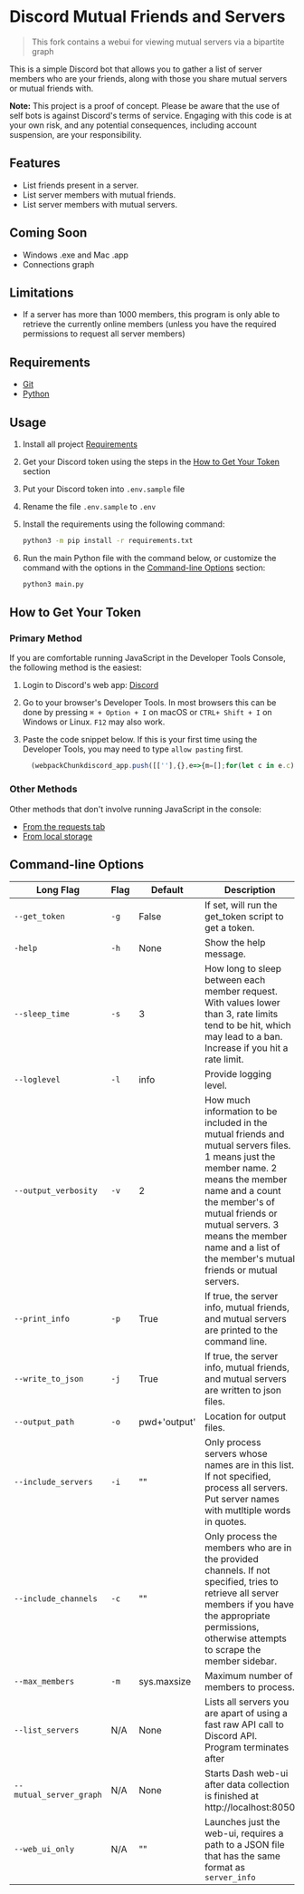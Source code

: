# Discord Mutual Friends and Servers

> This fork contains a webui for viewing mutual servers via a bipartite graph

This is a simple Discord bot that allows you to gather a list of server members who are your friends, along with those you share mutual servers or mutual friends with.

**Note:**
This project is a proof of concept. Please be aware that the use of self bots is against Discord's terms of service. Engaging with this code is at your own risk, and any potential consequences, including account suspension, are your responsibility.

## Features

- List friends present in a server.
- List server members with mutual friends.
- List server members with mutual servers.

## Coming Soon

- Windows .exe and Mac .app
- Connections graph

## Limitations

- If a server has more than 1000 members, this program is only able to retrieve
  the currently online members (unless you have the required permissions to
  request all server members)

## Requirements

- [Git](https://git-scm.com/downloads)
- [Python](https://www.python.org/downloads/)

## Usage

1. Install all project [Requirements](#requirements)
2. Get your Discord token using the steps in the [How to Get Your Token](#how-to-get-your-token) section
3. Put your Discord token into `.env.sample` file
4. Rename the file `.env.sample` to `.env`
5. Install the requirements using the following command:

   ```bash
   python3 -m pip install -r requirements.txt
   ```

6. Run the main Python file with the command below, or customize the command with the options in the [Command-line Options](#command-line-options) section:

   ```bash
   python3 main.py
   ```

## How to Get Your Token

### Primary Method

If you are comfortable running JavaScript in the Developer Tools Console, the following method is the easiest:

1. Login to Discord's web app: [Discord](https://discordapp.com/)
2. Go to your browser's Developer Tools. In most browsers this can be done by pressing `⌘ + Option + I` on macOS or `CTRL+ Shift + I` on Windows or Linux. `F12` may also work.
3. Paste the code snippet below. If this is your first time using the Developer Tools, you may need to type `allow pasting` first.

   ```javascript
     (webpackChunkdiscord_app.push([[''],{},e=>{m=[];for(let c in e.c)m.push(e.c[c])}]),m).find(m=>m?.exports?.default?.getToken!==void 0).exports.default.getToken()
   ```

### Other Methods

Other methods that don't involve running JavaScript in the console:

- [From the requests tab](https://gist.github.com/MarvNC/e601f3603df22f36ebd3102c501116c6)
- [From local storage](https://www.androidauthority.com/get-discord-token-3149920/)

## Command-line Options

| Long Flag            | Flag | Default      | Description                                                                                                                                                                                                                                                                                  | Example                                            |
| -------------------- | ---- | ------------ | -------------------------------------------------------------------------------------------------------------------------------------------------------------------------------------------------------------------------------------------------------------------------------------------- | -------------------------------------------------- |
| `--get_token`        | `-g` | False        | If set, will run the get_token script to get a token.                                                                                                                                                                                                                                         | `--get_token`                                      |
| `-help`              | `-h` | None         | Show the help message.                                                                                                                                                                                                                                                                        | `--help`                                           |
| `--sleep_time`       | `-s` | 3            | How long to sleep between each member request. With values lower than 3, rate limits tend to be hit, which may lead to a ban. Increase if you hit a rate limit.                                                                                                                              | `--sleep_time 4`                                   |
| `--loglevel`         | `-l` | info         | Provide logging level.                                                                                                                                                                                                                                                                       | `--loglevel debug`                                 |
| `--output_verbosity` | `-v` | 2            | How much information to be included in the mutual friends and mutual servers files. 1 means just the member name. 2 means the member name and a count the member's of mutual friends or mutual servers. 3 means the member name and a list of the member's mutual friends or mutual servers. | `--output_verbosity 3`                             |
| `--print_info`       | `-p` | True         | If true, the server info, mutual friends, and mutual servers are printed to the command line.                                                                                                                                                                                                | `--print_info False`                               |
| `--write_to_json`    | `-j` | True         | If true, the server info, mutual friends, and mutual servers are written to json files.                                                                                                                                                                                                      | `--write_to_json False`                            |
| `--output_path`      | `-o` | pwd+'output' | Location for output files.                                                                                                                                                                                                                                                                   | `--output_path some_directory/some_subdirectory/`  |
| `--include_servers`  | `-i` | ""           | Only process servers whose names are in this list. If not specified, process all servers. Put server names with mutltiple words in quotes.                                                                                                                                                   | `--include_servers 'server 1' 'server2' 'server3'` |
| `--include_channels` | `-c` | ""           | Only process the members who are in the provided channels. If not specified, tries to retrieve all server members if you have the appropriate permissions, otherwise attempts to scrape the member sidebar.                                                                                  | `--include_channels 'general' 'help'`              |
| `--max_members`      | `-m` | sys.maxsize  | Maximum number of members to process.                                                                                                                                                                                                                                                         | `--max_members 100`                                |
| `--list_servers`      | N/A | None  | Lists all servers you are apart of using a fast raw API call to Discord API. Program terminates after                                                                                                                                                                                                                                                        | `--list_servers`                                |
| `--mutual_server_graph`      | N/A | None  | Starts Dash web-ui after data collection is finished at http://localhost:8050                                                                                                                                                                                                                                                   | `--mutual_server_graph`                                |
| `--web_ui_only`      | N/A | ""  |  Launches just the web-ui, requires a path to a JSON file that has the same format as `server_info`                                                                                                                                                                                                                                            | `--web_ui_only output.json`                                |


